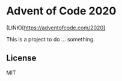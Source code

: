 # Advent of Code 2020
(LINK)[https://adventofcode.com/2020]

This is a project to do ... something.

## License

MIT

